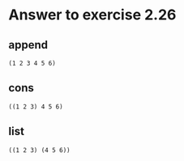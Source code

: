 # Answer to exercise 2.26

## append
`(1 2 3 4 5 6)`

## cons
`((1 2 3) 4 5 6)`

## list
`((1 2 3) (4 5 6))`

